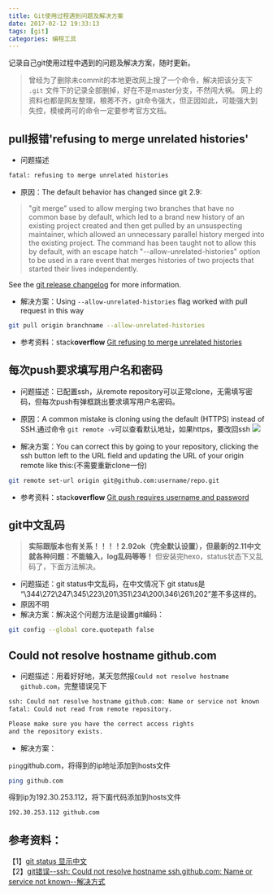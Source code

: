 ```yaml
---
title: Git使用过程遇到问题及解决方案
date: 2017-02-12 19:33:13
tags: [git]
categories: 编程工具
---
```


记录自己git使用过程中遇到的问题及解决方案，随时更新。
>曾经为了删除未commit的本地更改网上搜了一个命令，解决把该分支下 `.git` 文件下的记录全部删掉，好在不是master分支，不然闯大祸。
网上的资料也都是网友整理，稂莠不齐，git命令强大，但正因如此，可能强大到失控，模棱两可的命令一定要参考官方文档。

## pull报错'refusing to merge unrelated histories'
- 问题描述

```bash
fatal: refusing to merge unrelated histories
```
- 原因：The default behavior has changed since git 2.9:
>"git merge" used to allow merging two branches that have no common base by default, which led to a brand new history of an existing project created and then get pulled by an unsuspecting maintainer, which allowed an unnecessary parallel history merged into the existing project. The command has been taught not to allow this by default, with an escape hatch "--allow-unrelated-histories" option to be used in a rare event that merges histories of two projects that started their lives independently.

 See the [git release changelog](https://github.com/git/git/blob/master/Documentation/RelNotes/2.9.0.txt#L58-L68) for more information.

- 解决方案：Using `--allow-unrelated-histories` flag worked with pull request in this way

```bash
git pull origin branchname --allow-unrelated-histories
```

- 参考资料：stack**overflow** [Git refusing to merge unrelated histories](http://stackoverflow.com/questions/37937984/git-refusing-to-merge-unrelated-histories)

<!-- more -->

## 每次push要求填写用户名和密码
- 问题描述：已配置ssh，从remote repository可以正常clone，无需填写密码，但每次push有弹框跳出要求填写用户名密码。

- 原因：A common mistake is cloning using the default (HTTPS) instead of SSH.通过命令 `git remote -v`可以查看默认地址，如果https，要改回ssh
![](http://ol9ge41ud.bkt.clouddn.com/2017-02-12_201337.png)

- 解决方案：You can correct this by going to your repository, clicking the ssh button left to the URL field and updating the URL of your origin remote like this:(不需要重新clone一份)

```bash
git remote set-url origin git@github.com:username/repo.git
```

- 参考资料：stack**overflow** [Git push requires username and password](http://stackoverflow.com/questions/6565357/git-push-requires-username-and-password)

## git中文乱码
> **实际跟版本也有关系！！！！2.92ok（完全默认设置），但最新的2.11中文就各种问题：不能输入，log乱码等等！** 但安装完hexo，status状态下又乱码了，下面方法解决。

- 问题描述：git status中文乱码，在中文情况下 git status是 “\344\272\247\345\223\201\351\234\200\346\261\202”差不多这样的。
- 原因不明
- 解决方案：解决这个问题方法是设置git编码：

```bash
git config --global core.quotepath false
```

## Could not resolve hostname github.com

- 问题描述：用着好好地，某天忽然报`Could not resolve hostname github.com`，完整错误见下

```bash
ssh: Could not resolve hostname github.com: Name or service not known
fatal: Could not read from remote repository.

Please make sure you have the correct access rights
and the repository exists.
```

- 解决方案：   

`ping`github.com，将得到的ip地址添加到hosts文件

```bash
ping github.com
```
得到ip为192.30.253.112，将下面代码添加到hosts文件

```bash
192.30.253.112 github.com
```

## 参考资料：
【1】[git status 显示中文](http://blog.csdn.net/cjopengler/article/details/46585319)   
【2】[git错误--ssh: Could not resolve hostname ssh.github.com: Name or service not known--解决方式](http://blog.csdn.net/piaotiejun/article/details/48734175)
